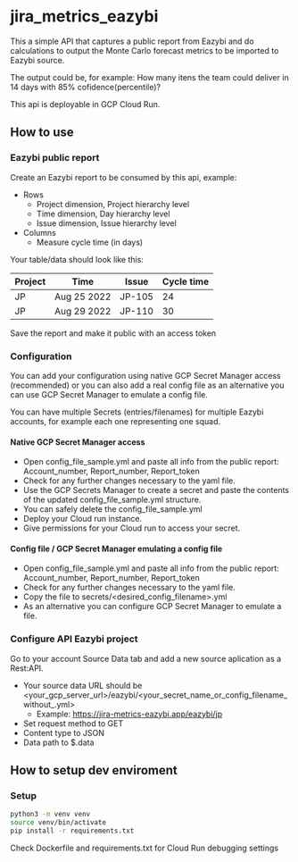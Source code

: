 # jira_metrics_eazybi
This a simple API that captures a public report from Eazybi and do calculations to output the Monte Carlo forecast metrics to be imported to Eazybi source.

The output could be, for example: How many itens the team could deliver in 14 days with 85% cofidence(percentile)?

This api is deployable in GCP Cloud Run.

## How to use
### Eazybi public report
Create an Eazybi report to be consumed by this api, example:
- Rows
    - Project dimension, Project hierarchy level
    - Time dimension, Day hierarchy level
    - Issue dimension, Issue hierarchy level
- Columns
    - Measure cycle time (in days)

Your table/data should look like this:

| Project | Time | Issue | Cycle time |
| ----------- | ----------- | ----------- | ----------- |
| JP | Aug 25 2022 | JP-105 | 24
| JP | Aug 29 2022 | JP-110 | 30

Save the report and make it public with an access token

### Configuration
You can add your configuration using native GCP Secret Manager access (recommended) or you can also add a real config file as an alternative you can use GCP Secret Manager to emulate a config file.

You can have multiple Secrets (entries/filenames) for multiple Eazybi accounts, for example each one representing one squad.

#### Native GCP Secret Manager access
- Open config_file_sample.yml and paste all info from the public report: Account_number, Report_number, Report_token
- Check for any further changes necessary to the yaml file.
- Use the GCP Secrets Manager to create a secret and paste the contents of the updated config_file_sample.yml structure.
- You can safely delete the config_file_sample.yml
- Deploy your Cloud run instance.
- Give permissions for your Cloud run to access your secret.

#### Config file / GCP Secret Manager emulating a config file
- Open config_file_sample.yml and paste all info from the public report: Account_number, Report_number, Report_token
- Check for any further changes necessary to the yaml file.
- Copy the file to secrets/<desired_config_filename>.yml
- As an alternative you can configure GCP Secret Manager to emulate a file.

### Configure API Eazybi project
Go to your account Source Data tab and add a new source aplication as a Rest:API.
- Your source data URL should be <your_gcp_server_url>/eazybi/<your_secret_name_or_config_filename_without_.yml>
    - Example: https://jira-metrics-eazybi.app/eazybi/jp
- Set request method to GET
- Content type to JSON
- Data path to $.data

## How to setup dev enviroment
### Setup
```bash
python3 -m venv venv
source venv/bin/activate
pip install -r requirements.txt
```
Check Dockerfile and requirements.txt for Cloud Run debugging settings
